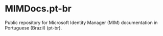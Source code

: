 # MIMDocs.pt-br
Public repository for Microsoft Identity Manager (MIM) documentation in Portuguese (Brazil) (pt-br).

